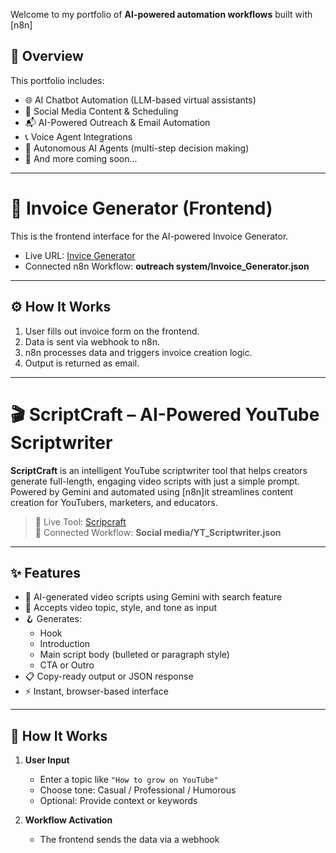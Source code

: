 Welcome to my portfolio of **AI-powered automation workflows** built with [n8n]

## 📌 Overview

This portfolio includes:

- 🌐 AI Chatbot Automation (LLM-based virtual assistants)
- 📣 Social Media Content & Scheduling
- 📬 AI-Powered Outreach & Email Automation
- 📞 Voice Agent Integrations
- 🧠 Autonomous AI Agents (multi-step decision making)
- 🚀 And more coming soon...

---

# 🧾 Invoice Generator (Frontend)

This is the frontend interface for the AI-powered Invoice Generator.

- Live URL: [Invice Generator](https://builtinvoice.netlify.app/)
- Connected n8n Workflow: **outreach system/Invoice_Generator.json**

---

## ⚙️ How It Works

1. User fills out invoice form on the frontend.
2. Data is sent via webhook to n8n.
3. n8n processes data and triggers invoice creation logic.
4. Output is returned as email.

---

# 🎬 ScriptCraft – AI-Powered YouTube Scriptwriter

**ScriptCraft** is an intelligent YouTube scriptwriter tool that helps creators generate full-length, engaging video scripts with just a simple prompt. Powered by Gemini and automated using [n8n]it streamlines content creation for YouTubers, marketers, and educators.

> 🚀 Live Tool: [Scripcraft](https://script-craft.lovable.app/)  
> 🔗 Connected Workflow: **Social media/YT_Scriptwriter.json**

---

## ✨ Features

- 🧠 AI-generated video scripts using Gemini with search feature
- 🎯 Accepts video topic, style, and tone as input
- 🪝 Generates:
  - Hook
  - Introduction
  - Main script body (bulleted or paragraph style)
  - CTA or Outro
- 📋 Copy-ready output or JSON response
- ⚡ Instant, browser-based interface

---

## 🧠 How It Works

1. **User Input**  
   - Enter a topic like `"How to grow on YouTube"`  
   - Choose tone: Casual / Professional / Humorous  
   - Optional: Provide context or keywords

2. **Workflow Activation**  
   - The frontend sends the data via a webhook



